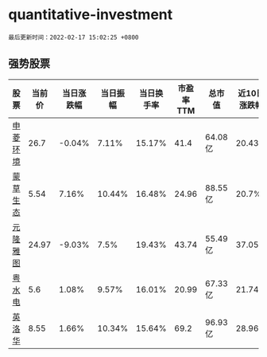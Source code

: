 # quantitative-investment

`最后更新时间：2022-02-17 15:02:25 +0800`

## 强势股票

|股票|当前价|当日涨跌幅|当日振幅|当日换手率|市盈率TTM|总市值|近10日涨跌幅|
|----|----|----|----|----|----|----|----|
|[申菱环境](https://xueqiu.com/S/SZ301018)|26.7|-0.04%|7.11%|15.17%|41.4|64.08亿|20.43%|
|[蒙草生态](https://xueqiu.com/S/SZ300355)|5.54|7.16%|10.44%|16.48%|24.96|88.55亿|20.7%|
|[元隆雅图](https://xueqiu.com/S/SZ002878)|24.97|-9.03%|7.5%|19.43%|43.74|55.49亿|37.05%|
|[粤水电](https://xueqiu.com/S/SZ002060)|5.6|1.08%|9.57%|16.01%|20.99|67.33亿|21.74%|
|[英洛华](https://xueqiu.com/S/SZ000795)|8.55|1.66%|10.34%|15.64%|69.2|96.93亿|28.96%|

